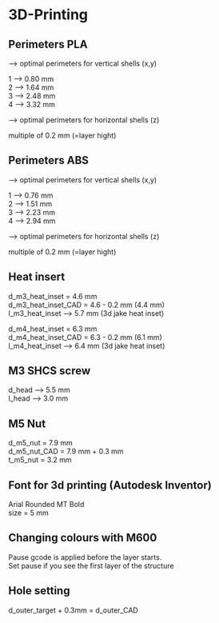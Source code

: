 # 3D-Printing  
## Perimeters PLA
--> optimal perimeters for vertical shells (x,y)

1 --> 0.80 mm  
2 --> 1.64 mm  
3 --> 2.48 mm  
4 --> 3.32 mm  

--> optimal perimeters for horizontal shells (z)

multiple of 0.2 mm (=layer hight)

## Perimeters ABS
--> optimal perimeters for vertical shells (x,y)

1 --> 0.76 mm  
2 --> 1.51 mm  
3 --> 2.23 mm  
4 --> 2.94 mm  

--> optimal perimeters for horizontal shells (z)

multiple of 0.2 mm (=layer hight)

## Heat insert
d_m3_heat_inset = 4.6 mm  
d_m3_heat_inset_CAD = 4.6 - 0.2 mm (4.4 mm)  
l_m3_heat_inset --> 5.7 mm (3d jake heat inset)  

d_m4_heat_inset = 6.3 mm  
d_m4_heat_inset_CAD = 6.3 - 0.2 mm (6.1 mm)  
l_m4_heat_inset --> 6.4 mm (3d jake heat inset)  

## M3 SHCS screw
d_head --> 5.5 mm  
l_head --> 3.0 mm  

## M5 Nut
d_m5_nut = 7.9 mm  
d_m5_nut_CAD = 7.9 mm + 0.3 mm  
t_m5_nut = 3.2 mm  

## Font for 3d printing (Autodesk Inventor)
Arial Rounded MT Bold  
size = 5 mm  

## Changing colours with M600
Pause gcode is applied before the layer starts.  
Set pause if you see the first layer of the structure

## Hole setting
d_outer_target + 0.3mm = d_outer_CAD
